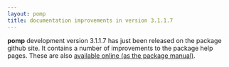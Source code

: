 ```yaml
---
layout: pomp
title: documentation improvements in version 3.1.1.7
---
```


**pomp** development version 3.1.1.7 has just been released on the package github site.
It contains a number of improvements to the package help pages.
These are also [available online (as the package manual)](https://kingaa.github.io/manuals/pomp/).
